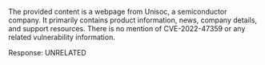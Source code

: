 The provided content is a webpage from Unisoc, a semiconductor company. It primarily contains product information, news, company details, and support resources. There is no mention of CVE-2022-47359 or any related vulnerability information.

Response: UNRELATED